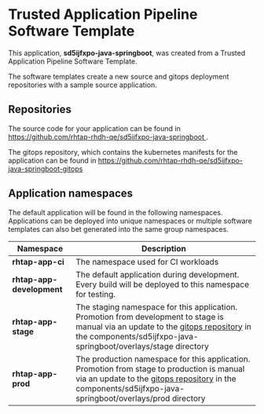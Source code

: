 # Trusted Application Pipeline Software Template

This application, **sd5ijfxpo-java-springboot**, was created from a Trusted Application Pipeline Software Template.

The software templates create a new source and gitops deployment repositories with a sample source application. 

## Repositories

The source code for your application can be found in [https://github.com/rhtap-rhdh-qe/sd5ijfxpo-java-springboot ](https://github.com/rhtap-rhdh-qe/sd5ijfxpo-java-springboot ).
 
The gitops repository, which contains the kubernetes manifests for the application can be found in 
[https://github.com/rhtap-rhdh-qe/sd5ijfxpo-java-springboot-gitops ](https://github.com/rhtap-rhdh-qe/sd5ijfxpo-java-springboot-gitops ) 

## Application namespaces 

The default application will be found in the following namespaces. Applications can be deployed into unique namespaces or multiple software templates can also bet generated into the same group namespaces.  

|  Namespace   |  Description   |  
| -------- | -------- |
| **rhtap-app-ci** | The namespace used for CI workloads |
| **rhtap-app-development** | The default application during development. Every build will be deployed to this namespace for testing. |
| **rhtap-app-stage** | The staging namespace for this application. Promotion from development to stage is manual via an update to the [gitops repository](https://github.com/rhtap-rhdh-qe/sd5ijfxpo-java-springboot-gitops ) in the components/sd5ijfxpo-java-springboot/overlays/stage directory |
| **rhtap-app-prod** | The production namespace for this application. Promotion from stage to production is manual via an update to the [gitops repository](https://github.com/rhtap-rhdh-qe/sd5ijfxpo-java-springboot-gitops ) in the components/sd5ijfxpo-java-springboot/overlays/prod directory |